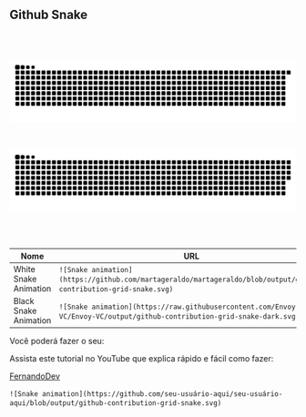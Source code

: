 
## Github Snake

<br>
<br>
  
![Snake animation](https://github.com/martageraldo/martageraldo/blob/output/github-contribution-grid-snake.svg)

<br>

![Snake animation](https://raw.githubusercontent.com/Envoy-VC/Envoy-VC/output/github-contribution-grid-snake-dark.svg)

<br>
<br>
  
  
 | Nome |                    URL                          |
 |------|-------------------------------------------------| 
 |White Snake Animation|```![Snake animation](https://github.com/martageraldo/martageraldo/blob/output/github-contribution-grid-snake.svg) ```| 
 |Black Snake Animation|```![Snake animation](https://raw.githubusercontent.com/Envoy-VC/Envoy-VC/output/github-contribution-grid-snake-dark.svg) ```| 

Você poderá fazer o seu:

Assista este tutorial no YouTube que explica rápido e fácil como fazer:

[FernandoDev](https://www.youtube.com/watch?v=JywQJ2qHfPg)
<br>

```
![Snake animation](https://github.com/seu-usuário-aqui/seu-usuário-aqui/blob/output/github-contribution-grid-snake.svg)
```
<!--
Tome cuidado para colocar o seu nome de usuário do GitHub  correto onde diz `seu-usuario-aqui` seu para que seja demonstrado seu grid de contribuições, caso contrário, poderá dar erro.

Em seguida, vá em Actions e selecione set up a workflow yourself →

imagem1

E cole o seguinte código no editor de texto que irá abrir:
<!--

```
name: Generate Datas

on:
  schedule: # execute every 12 hours
    - cron: "* */12 * * *"
  workflow_dispatch:

jobs:
  build:
    name: Jobs to update datas
    runs-on: ubuntu-latest
    steps:
      # Snake Animation
      - uses: Platane/snk@master
        id: snake-gif
        with:
          github_user_name: seu-usuário-aqui
          svg_out_path: dist/github-contribution-grid-snake.svg

      - uses: crazy-max/ghaction-github-pages@v2.1.3
        with:
          target_branch: output
          build_dir: dist
        env:
          GITHUB_TOKEN: ${{ secrets.GITHUB_TOKEN }} 
          
          ```

         
         
 Aqui, novamente tome cuidado para  colocar o seu nome de usuário do GitHub  correto onde diz `seu-usuario-aqui` seu para que seja demonstrado seu grid de contribuições, caso contrário, poderá dar erro.

E clique em **Start commit** e **Commit new file**:
 <br>
imagem
 <br>
 
 Concluído! A cada 12 horas a animação será atualizada, mas você pode rodar selecionando o arquivo yml e em seguida, **View runs**:
imagem

<br>
E rodar com **Run workflow**

imagem

<br>
-->



